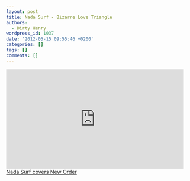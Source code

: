 ```yaml
---
layout: post
title: Nada Surf - Bizarre Love Triangle
authors:
  - Dirty Henry
wordpress_id: 1037
date: '2012-05-15 09:55:46 +0200'
categories: []
tags: []
comments: []
---
```

<iframe frameborder="no" width="480" height="270" scrolling="no" src="http://www.avclub.com/video_embed/?id=70702"></iframe><br /><a href="http://www.avclub.com/articles/nada-surf-covers-new-order,70702/" target="_blank" title="Nada Surf covers New Order">Nada Surf covers New Order</a>
